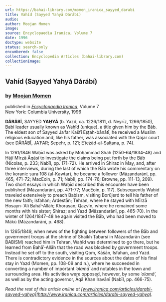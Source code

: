 ```yaml
---
url: https://bahai-library.com/momen_iranica_sayyed_darabi
title: Vahíd (Sayyed Yahyá Dárábí)
audio: 
author: Moojan Momen
image: 
source: Encyclopaedia Iranica, Volume 7
date: 1996
doctype: website
status: search-only
encumbered: false
collection: Encyclopedia Articles (bahai-library.com)
collectionImage: 
---
```



## Vahíd (Sayyed Yahyá Dárábí)

### by [Moojan Momen](https://bahai-library.com/author/Moojan+Momen)

published in [_Encyclopaedia Iranica_](https://bahai-library.com/series/Encyclopaedia%20Iranica), Volume 7  
New York: Columbia University, 1996


**DĀRĀBĪ,** SAYYED **YAḤYĀ** (b. Yazd, ca. 1226/1811, d. Neyrīz, 1266/1850), Babi leader usually known as Waḥīd (unique), a title given him by the Bāb. The eldest son of Sayyed Jaʿfar Kašfī Eṣṭah-bānātī, he received a Muslim religious education and, like his father, was associated with the Qajar court (see DĀRĀBĪ, JAʿFAR; Sepehr, p. 121; Eʿteżād-al-Salṭana, p. 74).

In 1261/1846 Waḥīd was asked by Moḥammad Shah (1250-64/1834-48) and Ḥājī Mīrzā Āqāsī to investigate the claims being put forth by the Bāb (Nicolas, p. 233; Nabīl, pp. 171-72). He arrived in Shiraz in May, and, after three interviews, during the last of which the Bāb wrote his commentary on the koranic sura 108 (al-Kawṯar), he became a follower (Māzandarānī, pp. 465, 471-72; MacEoin, p. 71; Nabīl, pp. 174-76; Browne, pp. 111-13, 209). Two short essays in which Waḥīd described this encounter have been published (Māzandarānī, pp. 471-77; MacEoin, p. 117). Subsequently Waḥīd traveled extensively to preach Babism, visiting Borūjerd to tell his father of the new faith; Isfahan; Ardestān; Tehran, where he stayed with Mīrzā Ḥosayn-ʿAlī Bahāʾ-Allāh; Khorasan; Qazvīn, where he remained some months with his sister; Shiraz; and Yazd (Māzandarānī, pp. 465-70). In the winter of 1264/1847-48 he again visited the Bāb, who had been moved to Mākū (Māzandarānī, p. 468).

In 1265/1849, when news of the fighting between followers of the Bāb and government troops at the shrine of Shaikh Ṭabarsī in Māzandarān (see BABISM) reached him in Tehran, Waḥīd was determined to go there, but he learned from Bahāʾ-Allāh that the road was blocked by government troops. Instead he set off to the south, visiting Qom, Kāšān, Isfahan, and Yazd. There is contradictory evidence in the sources about the dates of his final stay in Yazd (Momen, pp. 108-09 and n.), where he succeeded in converting a number of important _ʿolamāʾ_ and notables in the town and surrounding area. His activities were opposed, however, by some _ʿolamāʾ_, as well as by the acting governor, Āqā Khan Īravānī (Nabīl, pp. 466-75).

  
_Read the rest of this article online at [www.iranica.com/articles/darabi-sayyed-yahya](http://www.iranica.com/articles/darabi-sayyed-yahya)._